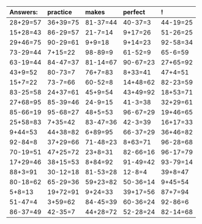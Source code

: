 | Answers: | practice | makes | perfect | ! |
| :--- | :--- | :--- | :--- | :--- |
| 28+29=57 | 36+39=75 | 81-37=44 | 40-37=3 | 44-19=25 | 
| 15+28=43 | 86-29=57 | 21-7=14 | 9+17=26 | 51-26=25 | 
| 29+46=75 | 90-29=61 | 9+9=18 | 9+14=23 | 92-58=34 | 
| 73-29=44 | 7+15=22 | 98-89=9 | 61-52=9 | 65-6=59 | 
| 63-19=44 | 84-47=37 | 81-14=67 | 90-67=23 | 27+65=92 | 
| 43+9=52 | 80-73=7 | 76+7=83 | 8+33=41 | 47+4=51 | 
| 15+7=22 | 73-7=66 | 60-52=8 | 14+48=62 | 82-23=59 | 
| 83-25=58 | 24+37=61 | 45+9=54 | 43+49=92 | 18+53=71 | 
| 27+68=95 | 85-39=46 | 24-9=15 | 41-3=38 | 32+29=61 | 
| 85-66=19 | 95-68=27 | 48+5=53 | 96-67=29 | 19+46=65 | 
| 25+58=83 | 7+35=42 | 83-47=36 | 42-3=39 | 16+17=33 | 
| 9+44=53 | 44+38=82 | 6+89=95 | 66-37=29 | 36+46=82 | 
| 92-84=8 | 37+29=66 | 71-48=23 | 8+63=71 | 96-28=68 | 
| 70-19=51 | 47+25=72 | 23+8=31 | 82-66=16 | 96-17=79 | 
| 17+29=46 | 38+15=53 | 8+84=92 | 91-49=42 | 93-79=14 | 
| 88+3=91 | 30-12=18 | 81-53=28 | 12-8=4 | 39+8=47 | 
| 80-18=62 | 65-29=36 | 59+23=82 | 50-36=14 | 9+45=54 | 
| 5+8=13 | 19+72=91 | 9+24=33 | 39+17=56 | 87+7=94 | 
| 51-47=4 | 3+59=62 | 84-45=39 | 60-36=24 | 92-86=6 | 
| 86-37=49 | 42-35=7 | 44+28=72 | 52-28=24 | 82-14=68 | 
